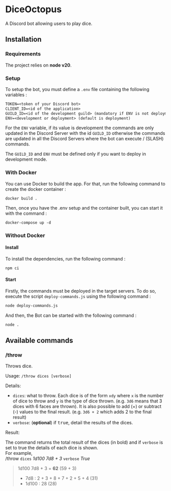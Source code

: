 # DiceOctopus

A Discord bot allowing users to play dice.

## Installation

### Requirements

The project relies on **node v20**.

### Setup

To setup the bot, you must define a `.env` file containing the following variables :

```txt
TOKEN=<token of your Discord bot>
CLIENT_ID=<id of the application>
GUILD_ID=<id of the development guild> (mandatory if ENV is not deployment)
ENV=<development or deployment> (default is deployment)
```

For the `ENV` variable, if its value is development the commands are only updated in the Discord Server with the id `GUILD_ID` otherwise the commands are updated in all the Discord Servers where the bot can execute / (SLASH) commands.

The `GUILD_ID` and `ENV` must be defined only if you want to deploy in development mode.

### With Docker

You can use Docker to build the app. For that, run the following command to create the docker container :

```
docker build .
```

Then, once you have the .env setup and the container built, you can start it with the command : 

```
docker-compose up -d
```

### Without Docker

#### Install

To install the dependencies, run the following command :

```bash
npm ci
```

#### Start

Firstly, the commands must be deployed in the target servers. To do so, execute the script `deploy-commands.js` using the following command :

```bash
node deploy-commands.js
```

And then, the Bot can be started with the following command :

```bash
node .
```

## Available commands

### /throw

Throws dice.

Usage: `/throw dices [verbose]`

Details:   
- `dices`: what to throw. Each dice is of the form `xdy` where `x` is the number of dice to throw and `y` is the type of dice thrown. (e.g. `3d6` means that 3 dices with 6 faces are thrown). It is also possible to add (+) or subtract (-) values to the final result. (e.g. `3d6 + 2` which adds 2 to the final result)
- `verbose`: (**optional**) if <tt>true</tt>, detail the results of the dices.

Result:    

The command returns the total result of the dices (in bold) and if `verbose` is set to true the details of each dice is shown.   
For example,   
/throw `dices` _1d100 7d8 + 3_ `verbose` _True_  
> 1d100 7d8 + 3 = **62** (59 + 3)
> 
> - 7d8 : 2 + 3 + 8 + 7 + 2 + 5 + 4 (31)   
> - 1d100 : 28 (28)